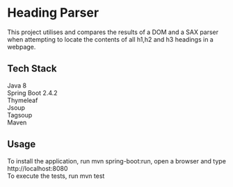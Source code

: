 # Heading Parser

This project utilises and compares the results of a DOM and a SAX parser when attempting to locate the contents of all h1,h2 and h3 headings in a webpage. 


## Tech Stack

Java 8\
Spring Boot 2.4.2\
Thymeleaf\
Jsoup\
Tagsoup\
Maven


## Usage

To install the application, run mvn spring-boot:run, open a browser and type http://localhost:8080 \
To execute the tests, run mvn test
